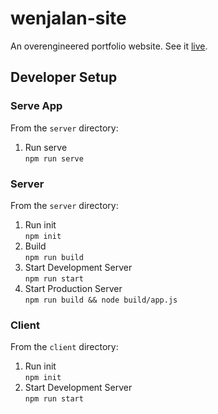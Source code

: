 # wenjalan-site
An overengineered portfolio website. See it [live](http://34.208.72.48:3000/).

## Developer Setup
### Serve App
From the `server` directory:
1. Run serve  
```npm run serve```

### Server
From the `server` directory:
1. Run init  
```npm init```
2. Build  
```npm run build```
3. Start Development Server  
```npm run start```
4. Start Production Server  
```npm run build && node build/app.js```

### Client
From the `client` directory:
1. Run init  
```npm init```
2. Start Development Server  
```npm run start```
